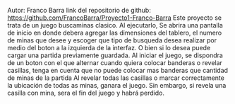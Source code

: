 Autor: Franco Barra
link del repositorio de github: https://github.com/FrancoBarra/Proyecto1-Franco-Barra
Este proyecto se trata de un juego buscaminas clasico. Al ejecutarlo, Se abrira una pantalla de inicio en donde debera agregar las dimensiones del tablero, el numero de minas que desee y escoger 
que tipo de busqueda desea realizar por medio del boton a la izquierda de la interfaz. O bien si lo desea puede cargar una partida previamente guardada.
Al iniciar el juego, se dispondra de un boton con el que alternar cuando quiera colocar banderas o revelar casillas, tenga en cuenta que no puede colocar mas banderas que cantidad de minas de la partida
Al revelar todas las casillas o marcar correctamente la  ubicación de todas as minas, ganara el juego. Sin embargo, si revela una casilla con mina, sera el fin del juego y habrá perdido.

